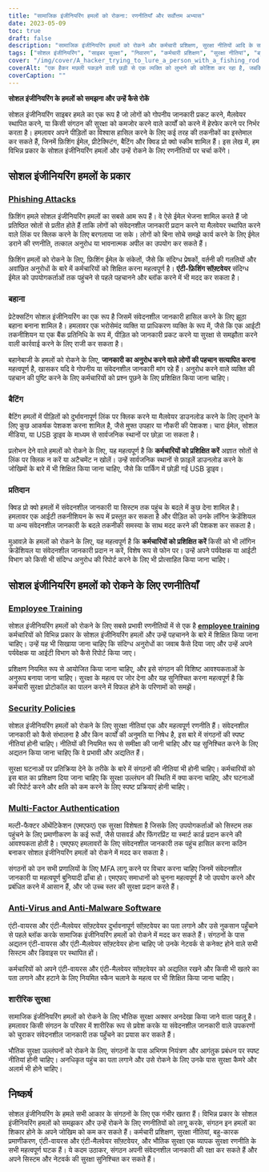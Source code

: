 ```yaml
---
title: "सामाजिक इंजीनियरिंग हमलों को रोकना: रणनीतियाँ और सर्वोत्तम अभ्यास"
date: 2023-05-09
toc: true
draft: false
description: "सामाजिक इंजीनियरिंग हमलों को रोकने और कर्मचारी प्रशिक्षण, सुरक्षा नीतियों आदि के साथ अपने संगठन की संवेदनशील जानकारी को सुरक्षित रखने का तरीका जानें।"
tags: ["सोशल इंजीनियरिंग", "साइबर सुरक्षा", "निवारण", "कर्मचारी प्रशिक्षण", "सुरक्षा नीतियां", "बहु-कारक प्रमाणीकरण", "एंटी वायरस", "शारीरिक सुरक्षा", "सरकारी विनियमन", "FISMA", "HIPAA", "डेटा सुरक्षा", "साइबर खतरे", "नेटवर्क सुरक्षा", "सूचना सुरक्षा", "संवेदनशील जानकारी", "साइबर क्राइम", "अनुपालन", "साइबर सुरक्षा रणनीति", "डाटा सुरक्षा"]
cover: "/img/cover/A_hacker_trying_to_lure_a_person_with_a_fishing_rod.png"
coverAlt: "एक हैकर मछली पकड़ने वाली छड़ी से एक व्यक्ति को लुभाने की कोशिश कर रहा है, जबकि एक ढाल और ताला साइबर सुरक्षा का प्रतीक है।"
coverCaption: ""
---
```


**सोशल इंजीनियरिंग के हमलों को समझना और उन्हें कैसे रोकें**

सोशल इंजीनियरिंग साइबर हमले का एक रूप है जो लोगों को गोपनीय जानकारी प्रकट करने, मैलवेयर स्थापित करने, या किसी संगठन की सुरक्षा को कमजोर करने वाले कार्यों को करने में हेरफेर करने पर निर्भर करता है। हमलावर अपने पीड़ितों का विश्वास हासिल करने के लिए कई तरह की तकनीकों का इस्तेमाल कर सकते हैं, जिनमें फ़िशिंग ईमेल, प्रीटेक्स्टिंग, बैटिंग और क्विड प्रो क्वो स्कीम शामिल हैं। इस लेख में, हम विभिन्न प्रकार के सोशल इंजीनियरिंग हमलों और उन्हें रोकने के लिए रणनीतियों पर चर्चा करेंगे।

## सोशल इंजीनियरिंग हमलों के प्रकार

### [Phishing Attacks](https://simeononsecurity.com/articles/how-to-identify-phishing/)

फ़िशिंग हमले सोशल इंजीनियरिंग हमलों का सबसे आम रूप हैं। वे ऐसे ईमेल भेजना शामिल करते हैं जो प्रतिष्ठित स्रोतों से प्रतीत होते हैं ताकि लोगों को संवेदनशील जानकारी प्रदान करने या मैलवेयर स्थापित करने वाले लिंक पर क्लिक करने के लिए बरगलाया जा सके। लोगों को बिना सोचे समझे कार्य करने के लिए ईमेल डराने की रणनीति, तत्काल अनुरोध या भावनात्मक अपील का उपयोग कर सकते हैं।

फ़िशिंग हमलों को रोकने के लिए, फ़िशिंग ईमेल के संकेतों, जैसे कि संदिग्ध प्रेषकों, वर्तनी की गलतियों और अवांछित अनुरोधों के बारे में कर्मचारियों को शिक्षित करना महत्वपूर्ण है। **एंटी-फ़िशिंग सॉफ़्टवेयर** संदिग्ध ईमेल को उपयोगकर्ताओं तक पहुंचने से पहले पहचानने और ब्लॉक करने में भी मदद कर सकता है।

### बहाना

प्रेटेक्सटिंग सोशल इंजीनियरिंग का एक रूप है जिसमें संवेदनशील जानकारी हासिल करने के लिए झूठा बहाना बनाना शामिल है। हमलावर एक भरोसेमंद व्यक्ति या प्राधिकरण व्यक्ति के रूप में, जैसे कि एक आईटी तकनीशियन या एक बैंक प्रतिनिधि के रूप में, पीड़ित को जानकारी प्रकट करने या सुरक्षा से समझौता करने वाली कार्रवाई करने के लिए राजी कर सकता है।

बहानेबाजी के हमलों को रोकने के लिए, **जानकारी का अनुरोध करने वाले लोगों की पहचान सत्यापित करना** महत्वपूर्ण है, खासकर यदि वे गोपनीय या संवेदनशील जानकारी मांग रहे हैं। अनुरोध करने वाले व्यक्ति की पहचान की पुष्टि करने के लिए कर्मचारियों को प्रश्न पूछने के लिए प्रशिक्षित किया जाना चाहिए।

### बैटिंग

बैटिंग हमलों में पीड़ितों को दुर्भावनापूर्ण लिंक पर क्लिक करने या मैलवेयर डाउनलोड करने के लिए लुभाने के लिए कुछ आकर्षक पेशकश करना शामिल है, जैसे मुफ्त उपहार या नौकरी की पेशकश। चारा ईमेल, सोशल मीडिया, या USB ड्राइव के माध्यम से सार्वजनिक स्थानों पर छोड़ा जा सकता है।

प्रलोभन देने वाले हमलों को रोकने के लिए, यह महत्वपूर्ण है कि **कर्मचारियों को प्रशिक्षित करें** अज्ञात स्रोतों से लिंक पर क्लिक न करें या अटैचमेंट न खोलें। उन्हें सार्वजनिक स्थानों से फ़ाइलें डाउनलोड करने के जोखिमों के बारे में भी शिक्षित किया जाना चाहिए, जैसे कि पार्किंग में छोड़ी गई USB ड्राइव।

### प्रतिदान

क्विड प्रो क्वो हमलों में संवेदनशील जानकारी या सिस्टम तक पहुंच के बदले में कुछ देना शामिल है। हमलावर एक आईटी तकनीशियन के रूप में प्रस्तुत कर सकता है और पीड़ित को उनके लॉगिन क्रेडेंशियल या अन्य संवेदनशील जानकारी के बदले तकनीकी समस्या के साथ मदद करने की पेशकश कर सकता है।

मुआवज़े के हमलों को रोकने के लिए, यह महत्वपूर्ण है कि **कर्मचारियों को प्रशिक्षित करें** किसी को भी लॉगिन क्रेडेंशियल या संवेदनशील जानकारी प्रदान न करें, विशेष रूप से फोन पर। उन्हें अपने पर्यवेक्षक या आईटी विभाग को किसी भी संदिग्ध अनुरोध की रिपोर्ट करने के लिए भी प्रोत्साहित किया जाना चाहिए।

## सोशल इंजीनियरिंग हमलों को रोकने के लिए रणनीतियाँ

### [Employee Training](https://simeononsecurity.com/articles/how-to-build-and-manage-an-effective-cybersecurity-awareness-training-program/)

सोशल इंजीनियरिंग हमलों को रोकने के लिए सबसे प्रभावी रणनीतियों में से एक है [**employee training**](https://simeononsecurity.com/articles/how-to-build-and-manage-an-effective-cybersecurity-awareness-training-program/) कर्मचारियों को विभिन्न प्रकार के सोशल इंजीनियरिंग हमलों और उन्हें पहचानने के बारे में शिक्षित किया जाना चाहिए। उन्हें यह भी सिखाया जाना चाहिए कि संदिग्ध अनुरोधों का जवाब कैसे दिया जाए और उन्हें अपने पर्यवेक्षक या आईटी विभाग को कैसे रिपोर्ट किया जाए।

प्रशिक्षण नियमित रूप से आयोजित किया जाना चाहिए, और इसे संगठन की विशिष्ट आवश्यकताओं के अनुरूप बनाया जाना चाहिए। सुरक्षा के महत्व पर जोर देना और यह सुनिश्चित करना महत्वपूर्ण है कि कर्मचारी सुरक्षा प्रोटोकॉल का पालन करने में विफल होने के परिणामों को समझें।

### [Security Policies](https://simeononsecurity.com/articles/how-to-secure-your-organization-against-insider-threats/)

सोशल इंजीनियरिंग हमलों को रोकने के लिए सुरक्षा नीतियां एक और महत्वपूर्ण रणनीति हैं। संवेदनशील जानकारी को कैसे संभालना है और किन कार्यों की अनुमति या निषेध है, इस बारे में संगठनों की स्पष्ट नीतियां होनी चाहिए। नीतियों की नियमित रूप से समीक्षा की जानी चाहिए और यह सुनिश्चित करने के लिए अद्यतन किया जाना चाहिए कि वे प्रभावी और अद्यतित हैं।

सुरक्षा घटनाओं पर प्रतिक्रिया देने के तरीके के बारे में संगठनों की नीतियां भी होनी चाहिए। कर्मचारियों को इस बात का प्रशिक्षण दिया जाना चाहिए कि सुरक्षा उल्लंघन की स्थिति में क्या करना चाहिए, और घटनाओं की रिपोर्ट करने और क्षति को कम करने के लिए स्पष्ट प्रक्रियाएं होनी चाहिए।

### [Multi-Factor Authentication](https://simeononsecurity.com/articles/the-pros-and-cons-of-multi-factor-autentication/)

मल्टी-फैक्टर ऑथेंटिकेशन (एमएफए) एक सुरक्षा विशेषता है जिसके लिए उपयोगकर्ताओं को सिस्टम तक पहुंचने के लिए प्रमाणीकरण के कई रूपों, जैसे पासवर्ड और फिंगरप्रिंट या स्मार्ट कार्ड प्रदान करने की आवश्यकता होती है। एमएफए हमलावरों के लिए संवेदनशील जानकारी तक पहुंच हासिल करना कठिन बनाकर सोशल इंजीनियरिंग हमलों को रोकने में मदद कर सकता है।

संगठनों को उन सभी प्रणालियों के लिए MFA लागू करने पर विचार करना चाहिए जिनमें संवेदनशील जानकारी या महत्वपूर्ण बुनियादी ढाँचा हो। एमएफए समाधानों को चुनना महत्वपूर्ण है जो उपयोग करने और प्रबंधित करने में आसान हैं, और जो उच्च स्तर की सुरक्षा प्रदान करते हैं।

### [Anti-Virus and Anti-Malware Software](https://simeononsecurity.com/recommendations/anti-virus)

एंटी-वायरस और एंटी-मैलवेयर सॉफ़्टवेयर दुर्भावनापूर्ण सॉफ़्टवेयर का पता लगाने और उसे नुकसान पहुँचाने से पहले ब्लॉक करके सामाजिक इंजीनियरिंग हमलों को रोकने में मदद कर सकते हैं। संगठनों के पास अद्यतन एंटी-वायरस और एंटी-मैलवेयर सॉफ़्टवेयर होना चाहिए जो उनके नेटवर्क से कनेक्ट होने वाले सभी सिस्टम और डिवाइस पर स्थापित हों।

कर्मचारियों को अपने एंटी-वायरस और एंटी-मैलवेयर सॉफ़्टवेयर को अद्यतित रखने और किसी भी खतरे का पता लगाने और हटाने के लिए नियमित स्कैन चलाने के महत्व पर भी शिक्षित किया जाना चाहिए।

### शारीरिक सुरक्षा

सामाजिक इंजीनियरिंग हमलों को रोकने के लिए भौतिक सुरक्षा अक्सर अनदेखा किया जाने वाला पहलू है। हमलावर किसी संगठन के परिसर में शारीरिक रूप से प्रवेश करके या संवेदनशील जानकारी वाले उपकरणों को चुराकर संवेदनशील जानकारी तक पहुँचने का प्रयास कर सकते हैं।

भौतिक सुरक्षा उल्लंघनों को रोकने के लिए, संगठनों के पास अभिगम नियंत्रण और आगंतुक प्रबंधन पर स्पष्ट नीतियां होनी चाहिए। अनधिकृत पहुंच का पता लगाने और उसे रोकने के लिए उनके पास सुरक्षा कैमरे और अलार्म भी होने चाहिए।

## निष्कर्ष

सोशल इंजीनियरिंग के हमले सभी आकार के संगठनों के लिए एक गंभीर खतरा हैं। विभिन्न प्रकार के सोशल इंजीनियरिंग हमलों को समझकर और उन्हें रोकने के लिए रणनीतियों को लागू करके, संगठन इन हमलों का शिकार होने के अपने जोखिम को कम कर सकते हैं। कर्मचारी प्रशिक्षण, सुरक्षा नीतियां, बहु-कारक प्रमाणीकरण, एंटी-वायरस और एंटी-मैलवेयर सॉफ़्टवेयर, और भौतिक सुरक्षा एक व्यापक सुरक्षा रणनीति के सभी महत्वपूर्ण घटक हैं। ये कदम उठाकर, संगठन अपनी संवेदनशील जानकारी की रक्षा कर सकते हैं और अपने सिस्टम और नेटवर्क की सुरक्षा सुनिश्चित कर सकते हैं।
